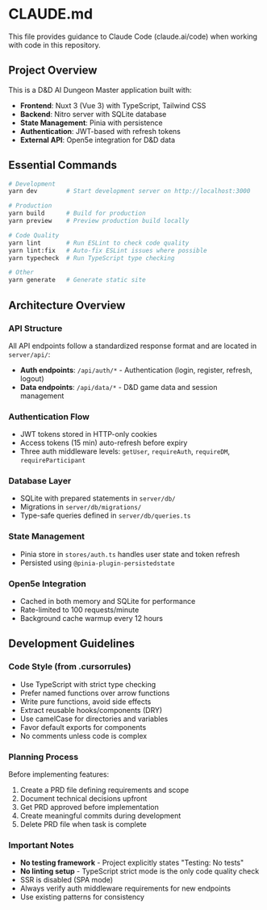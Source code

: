 # CLAUDE.md

This file provides guidance to Claude Code (claude.ai/code) when working with code in this repository.

## Project Overview

This is a D&D AI Dungeon Master application built with:
- **Frontend**: Nuxt 3 (Vue 3) with TypeScript, Tailwind CSS
- **Backend**: Nitro server with SQLite database
- **State Management**: Pinia with persistence
- **Authentication**: JWT-based with refresh tokens
- **External API**: Open5e integration for D&D data

## Essential Commands

```bash
# Development
yarn dev        # Start development server on http://localhost:3000

# Production
yarn build      # Build for production
yarn preview    # Preview production build locally

# Code Quality
yarn lint       # Run ESLint to check code quality
yarn lint:fix   # Auto-fix ESLint issues where possible
yarn typecheck  # Run TypeScript type checking

# Other
yarn generate   # Generate static site
```

## Architecture Overview

### API Structure
All API endpoints follow a standardized response format and are located in `server/api/`:
- **Auth endpoints**: `/api/auth/*` - Authentication (login, register, refresh, logout)
- **Data endpoints**: `/api/data/*` - D&D game data and session management

### Authentication Flow
- JWT tokens stored in HTTP-only cookies
- Access tokens (15 min) auto-refresh before expiry
- Three auth middleware levels: `getUser`, `requireAuth`, `requireDM`, `requireParticipant`

### Database Layer
- SQLite with prepared statements in `server/db/`
- Migrations in `server/db/migrations/`
- Type-safe queries defined in `server/db/queries.ts`

### State Management
- Pinia store in `stores/auth.ts` handles user state and token refresh
- Persisted using `@pinia-plugin-persistedstate`

### Open5e Integration
- Cached in both memory and SQLite for performance
- Rate-limited to 100 requests/minute
- Background cache warmup every 12 hours

## Development Guidelines

### Code Style (from .cursorrules)
- Use TypeScript with strict type checking
- Prefer named functions over arrow functions
- Write pure functions, avoid side effects
- Extract reusable hooks/components (DRY)
- Use camelCase for directories and variables
- Favor default exports for components
- No comments unless code is complex

### Planning Process
Before implementing features:
1. Create a PRD file defining requirements and scope
2. Document technical decisions upfront
3. Get PRD approved before implementation
4. Create meaningful commits during development
5. Delete PRD file when task is complete

### Important Notes
- **No testing framework** - Project explicitly states "Testing: No tests"
- **No linting setup** - TypeScript strict mode is the only code quality check
- SSR is disabled (SPA mode)
- Always verify auth middleware requirements for new endpoints
- Use existing patterns for consistency